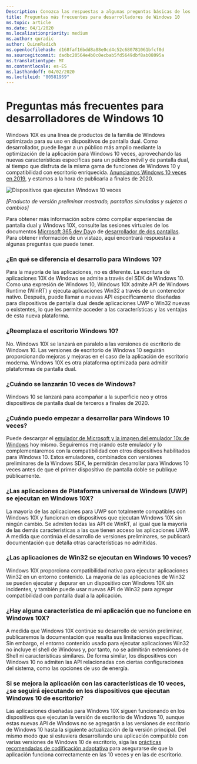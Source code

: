 ```yaml
---
Description: Conozca las respuestas a algunas preguntas básicas de los desarrolladores sobre Windows 10 veces.
title: Preguntas más frecuentes para desarrolladores de Windows 10
ms.topic: article
ms.date: 04/1/2020
ms.localizationpriority: medium
ms.author: quradic
author: QuinnRadich
ms.openlocfilehash: d168faf16bdd8a88e0cd4c52c680781061bfcf0d
ms.sourcegitcommit: dadbc20564e4b0c0ecbab5fd5649dbf8ab08095a
ms.translationtype: MT
ms.contentlocale: es-ES
ms.lasthandoff: 04/02/2020
ms.locfileid: "80581959"
---
```

# <a name="windows-10x-developer-faq"></a>Preguntas más frecuentes para desarrolladores de Windows 10

Windows 10X es una línea de productos de la familia de Windows optimizada para su uso en dispositivos de pantalla dual. Como desarrollador, puede llegar a un público más amplio mediante la optimización de la aplicación para Windows 10 veces, aprovechando las nuevas características específicas para un público móvil y de pantalla dual, al tiempo que disfruta de la misma gama de funciones de Windows 10 y compatibilidad con escritorio enriquecida. [Anunciamos Windows 10 veces en 2019](https://blogs.windows.com/windowsexperience/2019/10/02/introducing-windows-10x-enabling-dual-screen-pcs-in-2020/#6qxkItE2XMPu24uw.97), y estamos a la hora de publicarla a finales de 2020.

![Dispositivos que ejecutan Windows 10 veces](images/windows-10x-devices.png)
 
*[Producto de versión preliminar mostrado, pantallas simuladas y sujetas a cambios]*

Para obtener más información sobre cómo compilar experiencias de pantalla dual y Windows 10X, consulte las sesiones virtuales de los documentos [Microsoft 365 dev Day](https://developer.microsoft.com/microsoft-365/virtual-events)o de [desarrollador de dos pantallas](https://docs.microsoft.com/dual-screen/). Para obtener información de un vistazo, aquí encontrará respuestas a algunas preguntas que puede tener.

### <a name="how-is-this-different-from-developing-for-windows-10"></a>¿En qué se diferencia el desarrollo para Windows 10?

Para la mayoría de las aplicaciones, no es diferente. La escritura de aplicaciones 10X de Windows se admite a través del SDK de Windows 10. Como una expresión de Windows 10, Windows 10X admite API de Windows Runtime (WinRT) y ejecuta aplicaciones Win32 a través de un contenedor nativo. Después, puede llamar a nuevas API específicamente diseñadas para dispositivos de pantalla dual desde aplicaciones UWP o Win32 nuevas o existentes, lo que les permite acceder a las características y las ventajas de esta nueva plataforma.

### <a name="does-this-replace-desktop-windows-10"></a>¿Reemplaza el escritorio Windows 10?

No. Windows 10X se lanzará en paralelo a las versiones de escritorio de Windows 10. Las versiones de escritorio de Windows 10 seguirán proporcionando mejoras y mejoras en el caso de la aplicación de escritorio moderna. Windows 10X es otra plataforma optimizada para admitir plataformas de pantalla dual.

### <a name="when-will-windows-10x-be-released"></a>¿Cuándo se lanzarán 10 veces de Windows?

Windows 10 se lanzará para acompañar a la superficie neo y otros dispositivos de pantalla dual de terceros a finales de 2020.

### <a name="when-can-i-start-development-for-windows-10x"></a>¿Cuándo puedo empezar a desarrollar para Windows 10 veces?

Puede descargar el [emulador de Microsoft y la imagen del emulador 10x de Windows](https://docs.microsoft.com/dual-screen/windows/get-dev-tools) hoy mismo. Seguiremos mejorando este emulador y lo complementaremos con la compatibilidad con otros dispositivos habilitados para Windows 10. Estos emuladores, combinados con versiones preliminares de la Windows SDK, le permitirán desarrollar para Windows 10 veces antes de que el primer dispositivo de pantalla doble se publique públicamente.

### <a name="will-my-universal-windows-platform-uwp-apps-run-on-windows-10x"></a>¿Las aplicaciones de Plataforma universal de Windows (UWP) se ejecutan en Windows 10X?

La mayoría de las aplicaciones para UWP son totalmente compatibles con Windows 10X y funcionan en dispositivos que ejecutan Windows 10X sin ningún cambio. Se admiten todas las API de WinRT, al igual que la mayoría de las demás características a las que tienen acceso las aplicaciones UWP. A medida que continúa el desarrollo de versiones preliminares, se publicará documentación que detalla otras características no admitidas.

### <a name="will-my-win32-apps-run-on-windows-10x"></a>¿Las aplicaciones de Win32 se ejecutan en Windows 10 veces?

Windows 10X proporciona compatibilidad nativa para ejecutar aplicaciones Win32 en un entorno contenido. La mayoría de las aplicaciones de Win32 se pueden ejecutar y depurar en un dispositivo con Windows 10X sin incidentes, y también puede usar nuevas API de Win32 para agregar compatibilidad con pantalla dual a la aplicación.

### <a name="are-there-any-features-of-my-app-that-wont-work-on-windows-10x"></a>¿Hay alguna característica de mi aplicación que no funcione en Windows 10X?

A medida que Windows 10X continúe su desarrollo de versión preliminar, publicaremos la documentación que resalta sus limitaciones específicas. Sin embargo, el entorno contenido usado para ejecutar aplicaciones Win32 no incluye el shell de Windows y, por tanto, no se admitirán extensiones de Shell ni características similares. De forma similar, los dispositivos con Windows 10 no admiten las API relacionadas con ciertas configuraciones del sistema, como las opciones de uso de energía.

### <a name="if-i-enhance-my-app-with-windows-10x-features-will-it-still-run-on-devices-running-desktop-windows-10"></a>Si se mejora la aplicación con las características de 10 veces, ¿se seguirá ejecutando en los dispositivos que ejecutan Windows 10 de escritorio?

Las aplicaciones diseñadas para Windows 10X siguen funcionando en los dispositivos que ejecutan la versión de escritorio de Windows 10, aunque estas nuevas API de Windows no se agregarán a las versiones de escritorio de Windows 10 hasta la siguiente actualización de la versión principal. Del mismo modo que si estuviera desarrollando una aplicación compatible con varias versiones de Windows 10 de escritorio, siga las [prácticas recomendadas de codificación adaptativa](https://docs.microsoft.com/windows/uwp/debug-test-perf/version-adaptive-code) para asegurarse de que la aplicación funciona correctamente en las 10 veces y en las de escritorio. 
